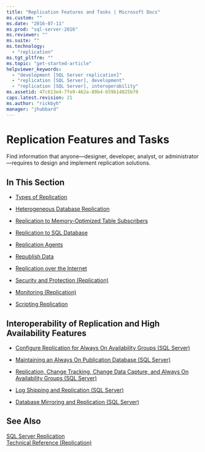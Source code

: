 ```yaml
---
title: "Replication Features and Tasks | Microsoft Docs"
ms.custom: ""
ms.date: "2016-07-11"
ms.prod: "sql-server-2016"
ms.reviewer: ""
ms.suite: ""
ms.technology: 
  - "replication"
ms.tgt_pltfrm: ""
ms.topic: "get-started-article"
helpviewer_keywords: 
  - "development [SQL Server replication]"
  - "replication [SQL Server], development"
  - "replication [SQL Server], interoperability"
ms.assetid: 47c613e4-7fe9-462a-89b4-659b14825b70
caps.latest.revision: 21
ms.author: "rickbyh"
manager: "jhubbard"
---
```

# Replication Features and Tasks
  Find information that anyone—designer, developer, analyst, or administrator—requires to design and implement replication solutions.  
  
## In This Section  
  
-   [Types of Replication](../../relational-databases/replication/types-of-replication.md)  
  
-   [Heterogeneous Database Replication](../../relational-databases/replication/non-sql/heterogeneous-database-replication.md)  
  
-   [Replication to Memory-Optimized Table Subscribers](../../relational-databases/replication/replication-to-memory-optimized-table-subscribers.md)  
  
-   [Replication to SQL Database](../../relational-databases/replication/replication-to-sql-database.md)  
  
-   [Replication Agents](../../relational-databases/replication/agents/replication-agents.md)  
  
-   [Republish Data](../../relational-databases/replication/republish-data.md)  
  
-   [Replication over the Internet](../../relational-databases/replication/replication-over-the-internet.md)  
  
-   [Security and Protection &#40;Replication&#41;](../../relational-databases/replication/security/security-and-protection-replication.md)  
  
-   [Monitoring &#40;Replication&#41;](../../relational-databases/replication/monitor/monitoring-replication.md)  
  
-   [Scripting Replication](../../relational-databases/replication/scripting-replication.md)  
  
##  <a name="Interoperability"></a> Interoperability of Replication and High Availability Features  
  
-   [Configure Replication for Always On Availability Groups &#40;SQL Server&#41;](../../database-engine/availability-groups/windows/configure-replication-for-always-on-availability-groups-sql-server.md)  
  
-   [Maintaining an Always On Publication Database &#40;SQL Server&#41;](../../database-engine/availability-groups/windows/maintaining-an-always-on-publication-database-sql-server.md)  
  
-   [Replication, Change Tracking, Change Data Capture, and Always On Availability Groups &#40;SQL Server&#41;](../Topic/Replication,%20Change%20Tracking,%20Change%20Data%20Capture,%20and%20Always%20On%20Availability%20Groups%20\(SQL%20Server\).md)  
  
-   [Log Shipping and Replication &#40;SQL Server&#41;](../../database-engine/log-shipping/log-shipping-and-replication-sql-server.md)  
  
-   [Database Mirroring and Replication &#40;SQL Server&#41;](../../database-engine/database-mirroring/database-mirroring-and-replication-sql-server.md)  
  
## See Also  
 [SQL Server Replication](../../relational-databases/replication/sql-server-replication.md)   
 [Technical Reference &#40;Replication&#41;](../../relational-databases/replication/technical-reference-replication.md)  
  
  